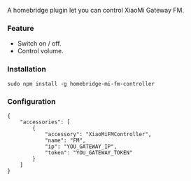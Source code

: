 A homebridge plugin let you can control XiaoMi Gateway FM.

### Feature

* Switch on / off.
* Control volume.

### Installation

```
sudo npm install -g homebridge-mi-fm-controller
```

### Configuration

```
{
    "accessories": [
        {
            "accessory": "XiaoMiFMController",
            "name": "FM",
            "ip": "YOU_GATEWAY_IP",
            "token": "YOU_GATEWAY_TOKEN"
        }
    ]
}
```

